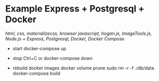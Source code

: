 # Example Express + Postgresql + Docker

*html, css, materializecss, browser javascript, hogan.js, ImageTools.js, Node.js + Express, Postgresql, Docker, Docker Compose*

* start
docker-compose up

* stop
Ctrl+C
or
docker-compose down

* rebuild docker images
docker volume prune
sudo rm -r -f ./db/data
docker-compose build

